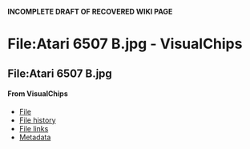 **INCOMPLETE DRAFT OF RECOVERED WIKI PAGE**

# File:Atari 6507 B.jpg - VisualChips

## File:Atari 6507 B.jpg

#### From VisualChips

- [File](#file)
- [File history](#filehistory)
- [File links](#filelinks)
- [Metadata](#metadata)

